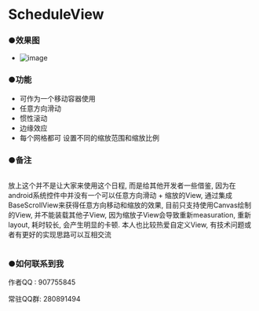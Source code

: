 # ScheduleView

###  ●效果图

+ ![image](https://github.com/jack-chong/ScheduleView/blob/master/app/gif/ScheduleView.gif)





### ●功能

+ 可作为一个移动容器使用
+ 任意方向滑动
+ 惯性滚动
+ 边缘效应
+ 每个网格都可 设置不同的缩放范围和缩放比例



### ●备注

```

```

放上这个并不是让大家来使用这个日程, 而是给其他开发者一些借鉴, 因为在android系统控件中并没有一个可以任意方向滑动 + 缩放的View,  通过集成BaseScrollView来获得任意方向移动和缩放的效果, 目前只支持使用Canvas绘制的View, 并不能装载其他子View, 因为缩放子View会导致重新measuration, 重新layout, 耗时较长, 会产生明显的卡顿.
本人也比较热爱自定义View, 有技术问题或者有更好的实现思路可以互相交流

```

```

### ●如何联系到我

作者QQ : 907755845

常驻QQ群: 280891494
